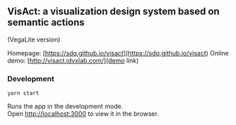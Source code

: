 ## VisAct: a visualization design system based on semantic actions

(VegaLite version)

Homepage: [https://sdq.github.io/visact](https://sdq.github.io/visact)
Online demo: [http://visact.idvxlab.com/](demo link)

### Development

```
yarn start
```

Runs the app in the development mode.<br>
Open [http://localhost:3000](http://localhost:3000) to view it in the browser.
